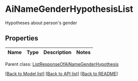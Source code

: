 # AiNameGenderHypothesisList

Hypotheses about person's gender

## Properties
Name | Type | Description | Notes
---- | ---- | ----------- | -----

 Parent class: [ListResponseOfAiNameGenderHypothesis](ListResponseOfAiNameGenderHypothesis.md)



[[Back to Model list]](README.md#documentation-for-models) [[Back to API list]](README.md#documentation-for-api-endpoints) [[Back to README]](README.md)

